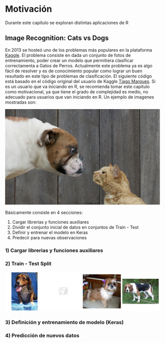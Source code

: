 # Motivación 

Durante este capítulo se exploran distintas aplicaciones de R

## Image Recognition: Cats vs Dogs 

En 2013 se hosteó uno de los problemas más populares en la plataforma [Kaggle](www.kaggle.com/). El problema consiste en dada un conjunto de fotos de entrenamiento, poder crear un modelo que permitiera clasificar correctamenta a Gatos de Perros. Actualmente este problema ya es algo fácil de resolver y es de conocimiento popular como lograr un buen resultado en este tipo de problemas de clasificación. El siguiente código está basado en el código original del usuario de Kaggle [Tiago  Marques](https://www.kaggle.com/tfrmarques). Si es un usuario que va iniciando en R, se recomienda tomar este capítulo como motivacional, ya que tiene el grado de complejidad es medio, no adecuado para usuarios que van iniciando en R. Un ejemplo de imagenes mostradas son:

![](figures/chapter00/00-dogs-cats.png)


Básicamente consiste en 4 secciones:

1. Cargar librerias y funciones auxiliares
2. Dividir el conjunto inicial de datos en conjuntos de Train - Test
3. Definir y entrenar el modelo en Keras
4. Predecir para nuevas observaciones

### 1) Cargar librerias y funciones auxiliares


### 2) Train - Test Split


![](figures/chapter00/00_arrange.png)

### 3) Definición y entrenamiento de modelo (Keras)


### 4) Predicción de nuevos datos



